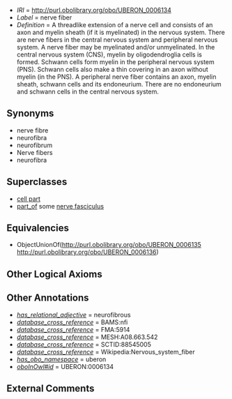  * *IRI* = http://purl.obolibrary.org/obo/UBERON_0006134
 * *Label* = nerve fiber
 * *Definition* = A threadlike extension of a nerve cell and consists of an axon and myelin sheath (if it is myelinated) in the nervous system. There are nerve fibers in the central nervous system and peripheral nervous system. A nerve fiber may be myelinated and/or unmyelinated. In the central nervous system (CNS), myelin by oligodendroglia cells is formed. Schwann cells form myelin in the peripheral nervous system (PNS). Schwann cells also make a thin covering in an axon without myelin (in the PNS). A peripheral nerve fiber contains an axon, myelin sheath, schwann cells and its endoneurium. There are no endoneurium and schwann cells in the central nervous system.

## Synonyms

 * nerve fibre
 * neurofibra
 * neurofibrum
 * Nerve fibers
 * neurofibra

## Superclasses

 * [cell part](../../UBERON/70/UBERON_0000470.md)
 * [part_of](../../BFO/50/BFO_0000050.md) some [nerve fasciculus](../../UBERON/19/UBERON_0001019.md)

## Equivalencies

 * ObjectUnionOf(<http://purl.obolibrary.org/obo/UBERON_0006135> <http://purl.obolibrary.org/obo/UBERON_0006136>)

## Other Logical Axioms


## Other Annotations

 * *[has_relational_adjective](../../UBPROP/07/UBPROP_0000007.md)* = neurofibrous
 * *[database_cross_reference](../../ef/oboInOwl#hasDbXref.md)* = BAMS:nfi
 * *[database_cross_reference](../../ef/oboInOwl#hasDbXref.md)* = FMA:5914
 * *[database_cross_reference](../../ef/oboInOwl#hasDbXref.md)* = MESH:A08.663.542
 * *[database_cross_reference](../../ef/oboInOwl#hasDbXref.md)* = SCTID:88545005
 * *[database_cross_reference](../../ef/oboInOwl#hasDbXref.md)* = Wikipedia:Nervous_system_fiber
 * *[has_obo_namespace](../../ce/oboInOwl#hasOBONamespace.md)* = uberon
 * *[oboInOwl#id](../../id/oboInOwl#id.md)* = UBERON:0006134

## External Comments

